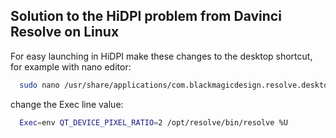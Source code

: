 ## Solution to the HiDPI problem from Davinci Resolve on Linux


For easy launching in HiDPI make these changes to the desktop shortcut, for example with nano editor:

```sh
  sudo nano /usr/share/applications/com.blackmagicdesign.resolve.desktop
```

change the Exec line value:

```sh 
  Exec=env QT_DEVICE_PIXEL_RATIO=2 /opt/resolve/bin/resolve %U
```
